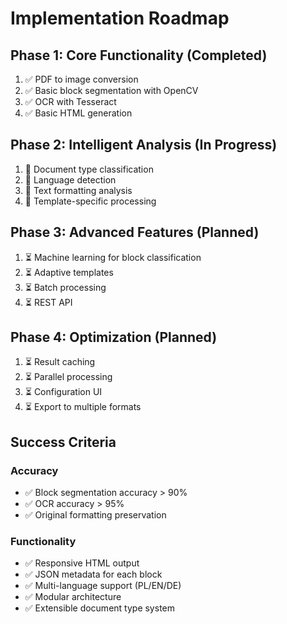 # Implementation Roadmap

## Phase 1: Core Functionality (Completed)
1. ✅ PDF to image conversion
2. ✅ Basic block segmentation with OpenCV
3. ✅ OCR with Tesseract
4. ✅ Basic HTML generation

## Phase 2: Intelligent Analysis (In Progress)
1. 🔄 Document type classification
2. 🔄 Language detection
3. 🔄 Text formatting analysis
4. 🔄 Template-specific processing

## Phase 3: Advanced Features (Planned)
1. ⏳ Machine learning for block classification
2. ⏳ Adaptive templates
3. ⏳ Batch processing
4. ⏳ REST API

## Phase 4: Optimization (Planned)
1. ⏳ Result caching
2. ⏳ Parallel processing
3. ⏳ Configuration UI
4. ⏳ Export to multiple formats

## Success Criteria

### Accuracy
- ✅ Block segmentation accuracy > 90%
- ✅ OCR accuracy > 95%
- ✅ Original formatting preservation

### Functionality
- ✅ Responsive HTML output
- ✅ JSON metadata for each block
- ✅ Multi-language support (PL/EN/DE)
- ✅ Modular architecture
- ✅ Extensible document type system

